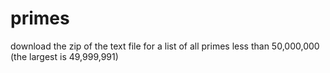 # primes
download the zip of the text file for a list of all primes less than 50,000,000 (the largest is 49,999,991)
